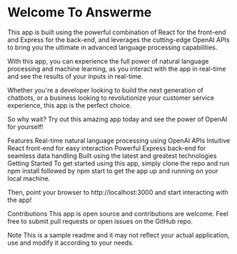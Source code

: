 # Welcome To Answerme

This app is built using the powerful combination of React for the front-end and Express for the back-end, and leverages the cutting-edge OpenAI APIs to bring you the ultimate in advanced language processing capabilities.

With this app, you can experience the full power of natural language processing and machine learning, as you interact with the app in real-time and see the results of your inputs in real-time.

Whether you're a developer looking to build the next generation of chatbots, or a business looking to revolutionize your customer service experience, this app is the perfect choice.

So why wait? Try out this amazing app today and see the power of OpenAI for yourself!

Features
Real-time natural language processing using OpenAI APIs
Intuitive React front-end for easy interaction
Powerful Express back-end for seamless data handling
Built using the latest and greatest technologies
Getting Started
To get started using this app, simply clone the repo and run npm install followed by npm start to get the app up and running on your local machine.

Then, point your browser to http://localhost:3000 and start interacting with the app!

Contributions
This app is open source and contributions are welcome. Feel free to submit pull requests or open issues on the GitHub repo.

Note
This is a sample readme and it may not reflect your actual application, use and modify it according to your needs.
